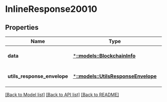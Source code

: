 # InlineResponse20010

## Properties
Name | Type | Description | Notes
------------ | ------------- | ------------- | -------------
**data** | [***::models::BlockchainInfo**](BlockchainInfo.md) |  | [optional] [default to null]
**utils_response_envelope** | [***::models::UtilsResponseEnvelope**](utils.ResponseEnvelope.md) |  | [optional] [default to null]

[[Back to Model list]](../README.md#documentation-for-models) [[Back to API list]](../README.md#documentation-for-api-endpoints) [[Back to README]](../README.md)


